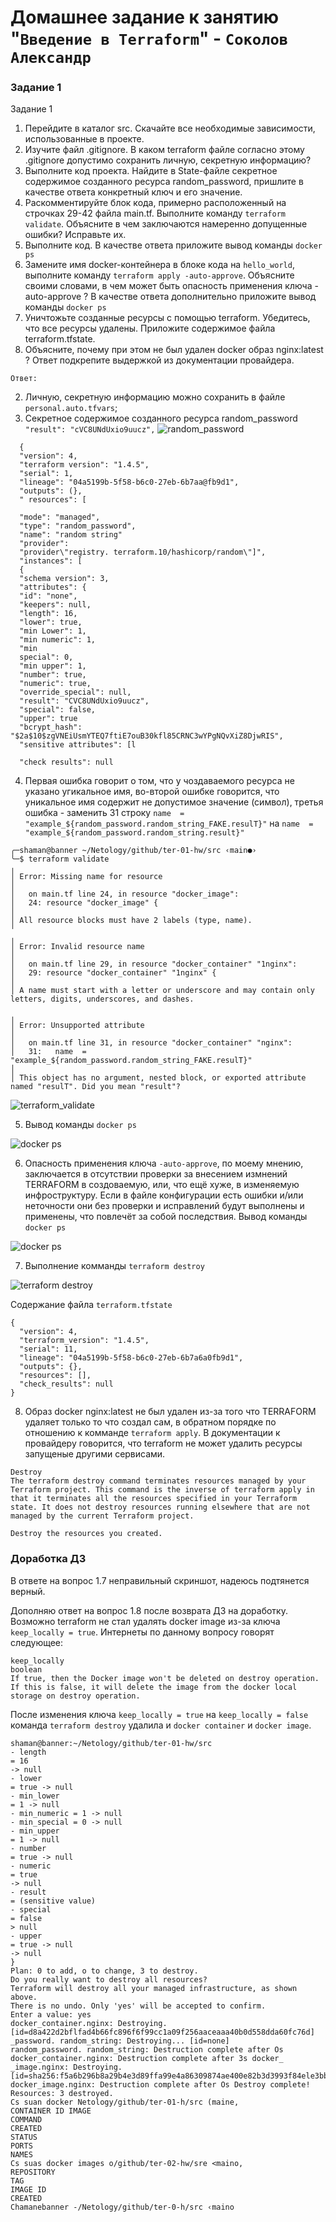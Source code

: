 # Домашнее задание к занятию "`Введение в Terraform`" - `Соколов Александр`


### Задание 1

Задание 1
1. Перейдите в каталог src. Скачайте все необходимые зависимости, использованные в проекте.
2. Изучите файл .gitignore. В каком terraform файле согласно этому .gitignore допустимо сохранить личную, секретную информацию?
3. Выполните код проекта. Найдите в State-файле секретное содержимое созданного ресурса random_password, пришлите в качестве ответа конкретный ключ и его значение.
4. Раскомментируйте блок кода, примерно расположенный на строчках 29-42 файла main.tf. Выполните команду `terraform validate`. Объясните в чем заключаются намеренно допущенные ошибки? Исправьте их.
5. Выполните код. В качестве ответа приложите вывод команды `docker ps`
6. Замените имя docker-контейнера в блоке кода на `hello_world`, выполните команду `terraform apply -auto-approve`. Объясните своими словами, в чем может быть опасность применения ключа -auto-approve ? В качестве ответа дополнительно приложите вывод команды `docker ps`
7. Уничтожьте созданные ресурсы с помощью terraform. Убедитесь, что все ресурсы удалены. Приложите содержимое файла terraform.tfstate.
8. Объясните, почему при этом не был удален docker образ nginx:latest ? Ответ подкрепите выдержкой из документации провайдера.


`Ответ:`

2. Личную, секретную информацию можно сохранить в файле `personal.auto.tfvars`;
3. Секретное содержимое созданного ресурса random_password `"result": "cVC8UNdUxio9uucz",`
![random_password](img/ter-01_01.png)

```
  {
  "version": 4,
  "terraform version": "1.4.5",
  "serial": 1,
  "lineage": "04a5199b-5f58-b6c0-27eb-6b7aa@fb9d1",
  "outputs": (},
  " resources": [

  "mode": "managed",
  "type": "random_password",
  "name": "random string"
  "provider":
  "provider\"registry. terraform.10/hashicorp/random\"]",
  "instances": [
  {
  "schema version": 3,
  "attributes": {
  "id": "none",
  "keepers": null,
  "length": 16,
  "lower": true,
  "min Lower": 1,
  "min numeric": 1,
  "min
  special": 0,
  "min upper": 1,
  "number": true,
  "numeric": true,
  "override_special": null,
  "result": "CVC8UNdUxio9uucz",
  "special": false,
  "upper": true
  "bcrypt_hash": "$2a$10$zgVNEiUsmYTEQ7ftiE7ouB30kfl85CRNC3wYPgNQvXiZ8DjwRIS",
  "sensitive attributes": [l

  "check results": null
```
 


4. Первая ошибка говорит о том, что у чоздаваемого ресурса не указано угикальное имя, во-второй ошибке говорится, что уникальное имя содержит не допустимое значение (символ), третья ошибка - заменить 31 строку `name  = "example_${random_password.random_string_FAKE.resulT}"` на `name  = "example_${random_password.random_string.result}"`
```
╭─shaman@banner ~/Netology/github/ter-01-hw/src ‹main●› 
╰─$ terraform validate
╷
│ Error: Missing name for resource
│ 
│   on main.tf line 24, in resource "docker_image":
│   24: resource "docker_image" {
│ 
│ All resource blocks must have 2 labels (type, name).
╵
╷
│ Error: Invalid resource name
│ 
│   on main.tf line 29, in resource "docker_container" "1nginx":
│   29: resource "docker_container" "1nginx" {
│ 
│ A name must start with a letter or underscore and may contain only letters, digits, underscores, and dashes.

╷
│ Error: Unsupported attribute
│ 
│   on main.tf line 31, in resource "docker_container" "nginx":
│   31:   name  = "example_${random_password.random_string_FAKE.resulT}"
│ 
│ This object has no argument, nested block, or exported attribute named "resulT". Did you mean "result"?
```

![terraform_validate](img/ter-01_02.png)

5. Вывод команды `docker ps`

![docker ps](img/ter-01_03.png)

6. Опасность применения ключа `-auto-approve`, по моему мнению, заключается в отсутствии проверки за внесением измнений TERRAFORM в создоваемую, или, что ещё хуже, в изменяемую инфроструктуру. Если в файле конфигурации есть ошибки и/или неточности они без проверки и исправлений будут выполнены и применены, что повлечёт за собой последствия. Вывод команды `docker ps`

![docker ps](img/ter-01_04.png)

7. Выполнение комманды `terraform destroy`

![terraform destroy](img/ter-01_05.png)

Содержание файла `terraform.tfstate`
```
{
  "version": 4,
  "terraform_version": "1.4.5",
  "serial": 11,
  "lineage": "04a5199b-5f58-b6c0-27eb-6b7a6a0fb9d1",
  "outputs": {},
  "resources": [],
  "check_results": null
}
```

8. Образ docker nginx:latest не был удален из-за того что TERRAFORM удаляет только то что создал сам, в обратном порядке по отношению к комманде `terraform apply`. В документации к провайдеру говорится, что terraform не может удалить ресурсы запущеные другими сервисами.

```
Destroy
The terraform destroy command terminates resources managed by your Terraform project. This command is the inverse of terraform apply in that it terminates all the resources specified in your Terraform state. It does not destroy resources running elsewhere that are not managed by the current Terraform project.

Destroy the resources you created.
```

### Доработка ДЗ

В ответе на вопрос 1.7 неправильный скриншот, надеюсь подтянется верный.

Дополняю ответ на вопрос 1.8 после возврата ДЗ на доработку.
Возможно terraform не стал удалять docker image из-за ключа `keep_locally = true`. Интернеты по данному вопросу говорят следующее:

```
keep_locally
boolean
If true, then the Docker image won't be deleted on destroy operation. If this is false, it will delete the image from the docker local storage on destroy operation.
```

После изменения ключа `keep_locally = true` на `keep_locally = false` команда `terraform destroy` удалила и `docker container` и `docker image`.

```
shaman@banner:~/Netology/github/ter-01-hw/src
- length
= 16
-> null
- lower
= true -> null
- min_lower
= 1 -> null
- min_numeric = 1 -> null
- min_special = 0 -> null
- min_upper
= 1 -> null
- number
= true -> null
- numeric
= true
-> null
- result
= (sensitive value)
- special
= false
> null
- upper
= true -> null
-> null
}
Plan: 0 to add, o to change, 3 to destroy.
Do you really want to destroy all resources?
Terraform will destroy all your managed infrastructure, as shown above.
There is no undo. Only 'yes' will be accepted to confirm.
Enter a value: yes
docker_container.nginx: Destroying. [id=d8a422d2bflfad4b66fc896f6f99cc1a09f256aaceaaa40b0d558dda60fc76d]
_password. random_string: Destroying... [id=none]
random_password. random_string: Destruction complete after Os docker_container.nginx: Destruction complete after 3s docker_
_image.nginx: Destroying. [id=sha256:f5a6b296b8a29b4e3d89ffa99e4a86309874ae400e82b3d3993f84ele3bb0eb9nginx:latest]
docker_image.nginx: Destruction complete after Os Destroy complete! Resources: 3 destroyed.
Cs suan docker Netology/github/ter-01-h/src (maine,
CONTAINER ID IMAGE
COMMAND
CREATED
STATUS
PORTS
NAMES
Cs suas docker images o/github/ter-02-hw/sre <maino,
REPOSITORY
TAG
IMAGE ID
CREATED
Chamanebanner -/Netology/github/ter-0-h/src ‹maino
```


